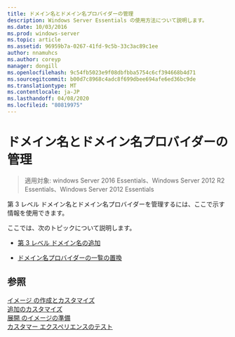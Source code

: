 ```yaml
---
title: ドメイン名とドメイン名プロバイダーの管理
description: Windows Server Essentials の使用方法について説明します。
ms.date: 10/03/2016
ms.prod: windows-server
ms.topic: article
ms.assetid: 96959b7a-0267-41fd-9c5b-33c3ac89c1ee
author: nnamuhcs
ms.author: coreyp
manager: dongill
ms.openlocfilehash: 9c54fb5023e9f08dbfbba5754c6cf394668b4d71
ms.sourcegitcommit: b00d7c8968c4adc8f699dbee694afe6ed36bc9de
ms.translationtype: MT
ms.contentlocale: ja-JP
ms.lasthandoff: 04/08/2020
ms.locfileid: "80819975"
---
```

# <a name="manage-domain-names-and-domain-name-providers"></a>ドメイン名とドメイン名プロバイダーの管理

>適用対象: windows Server 2016 Essentials、Windows Server 2012 R2 Essentials、Windows Server 2012 Essentials

第 3 レベル ドメイン名とドメイン名プロバイダーを管理するには、ここで示す情報を使用できます。  
  
 ここでは、次のトピックについて説明します。  
  
-   [第 3 レベル ドメイン名の追加](Add-Third-Level-Domain-Names.md)  
  
-   [ドメイン名プロバイダーの一覧の置換](Replace-the-List-of-Domain-Name-Providers.md)  
  
## <a name="see-also"></a>参照  
 [イメージ  の作成とカスタマイズ](Creating-and-Customizing-the-Image.md)  
 [追加のカスタマイズ](Additional-Customizations.md)   
 [展開  のイメージの準備](Preparing-the-Image-for-Deployment.md)  
 [カスタマー エクスペリエンスのテスト](Testing-the-Customer-Experience.md)